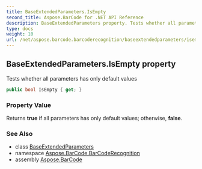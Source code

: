 ```yaml
---
title: BaseExtendedParameters.IsEmpty
second_title: Aspose.BarCode for .NET API Reference
description: BaseExtendedParameters property. Tests whether all parameters has only default values
type: docs
weight: 10
url: /net/aspose.barcode.barcoderecognition/baseextendedparameters/isempty/
---
```

## BaseExtendedParameters.IsEmpty property

Tests whether all parameters has only default values

```csharp
public bool IsEmpty { get; }
```

### Property Value

Returns **true** if all parameters has only default values; otherwise, **false**.

### See Also

* class [BaseExtendedParameters](../)
* namespace [Aspose.BarCode.BarCodeRecognition](../../baseextendedparameters/)
* assembly [Aspose.BarCode](../../../)


